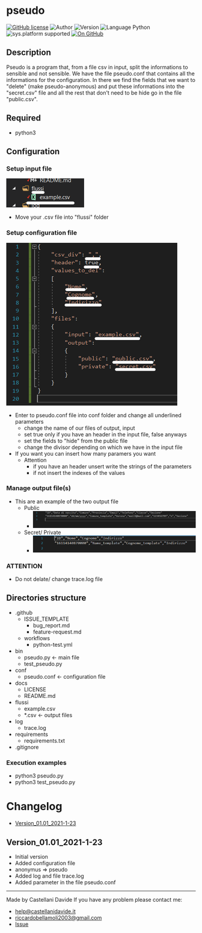 # pseudo
[![GitHub license](https://img.shields.io/badge/license-GNU-green?style=flat)](https://github.com/CastellaniDavide/cpp-pseudo/blob/master/LICENSE) ![Author](https://img.shields.io/badge/authors-Bellamoli%20Riccardo,%20Castellani%20Davide-green?style=flat) ![Version](https://img.shields.io/badge/version-v01.01-blue?style=flat) ![Language Python](https://img.shields.io/badge/language-Python-yellowgreen?style=flat) ![sys.platform supported](https://img.shields.io/badge/OS%20platform%20supported-Linux,%20Windows%20&%20Mac%20OS-blue?style=flat) [![On GitHub](https://img.shields.io/badge/on%20GitHub-True-green?style=flat&logo=github)](https://github.com/CastellaniDavide/pseudo)

## Description
Pseudo is a program that, from a file csv in input, split the informations to sensible and not sensible. 
We have the file pseudo.conf that contains all the informations for the configuration. 
In there we find the fields that we want to "delete" (make pseudo-anonymous) and put these informations into the "secret.csv" file and all the rest that don't need to be hide go in the file "public.csv". 

## Required
 - python3

## Configuration

### Setup input file
![](./setupinput.png)
  - Move your .csv file into "flussi" folder

### Setup configuration file
![](./setupconf.png)
  - Enter to pseudo.conf file into conf folder and change all underlined parameters
    - change the name of our files of output, input
    - set true only if you have an header in the input file, false anyways
    - set the fields to "hide" from the public file
    - change the divisor depending on which we have in the input file
  - If you want you can insert how many paramers you want
    - Attention 
      - if you have an header unsert write the strings of the parameters
      - if not insert the indexes of the values

### Manage output file(s)
 - This are an example of the two output file
   - Public
     - ![](./setupoutputpublic.png)
   - Secret/ Private
     - ![](./setupoutputprivate.png)

### ATTENTION
 - Do not delate/ change trace.log file

## Directories structure
 - .github
   - ISSUE_TEMPLATE
     - bug_report.md
     - feature-request.md
   - workflows
     - python-test.yml
 - bin
   - pseudo.py <- main file  
   - test_pseudo.py
 - conf
   - pseudo.conf <- configuration file
 - docs
   - LICENSE
   - README.md
 - flussi
   - example.csv
   - *.csv <- output files
 - log
   - trace.log
 - requirements
   - requirements.txt
 - .gitignore
   
### Execution examples
 - python3 pseudo.py
 - python3 test_pseudo.py

# Changelog
 - [Version_01.01_2021-1-23](#Version_0101_2021-1-23)

## Version_01.01_2021-1-23
 - Initial version
 - Added configuration file
 - anonymus => pseudo
 - Added log and file trace.log
 - Added parameter in the file pseudo.conf

---
Made by Castellani Davide 
If you have any problem please contact me:
- [help@castellanidavide.it](mailto:help@castellanidavide.it)
- [riccardobellamoli2003@gmail.com](mailto:riccardobellamoli2003@gmail.com)
- [Issue](https://github.com/CastellaniDavide/pseudo/issues)
